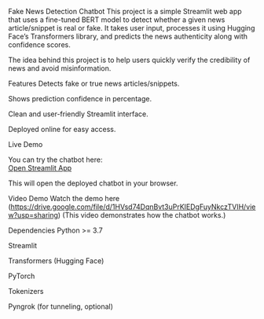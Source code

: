 Fake News Detection Chatbot
This project is a simple Streamlit web app that uses a fine-tuned BERT model to detect whether a given news article/snippet is real or fake. It takes user input, processes it using Hugging Face’s Transformers library, and predicts the news authenticity along with confidence scores.

The idea behind this project is to help users quickly verify the credibility of news and avoid misinformation.

Features
Detects fake or true news articles/snippets.

Shows prediction confidence in percentage.

Clean and user-friendly Streamlit interface.

Deployed online for easy access.

Live Demo

You can try the chatbot here:  
[Open Streamlit App](https://ce591d4d8ff6.ngrok-free.app/)

This will open the deployed chatbot in your browser.


Video Demo
Watch the demo here
(https://drive.google.com/file/d/1HVsd74DqnBvt3uPrKIEDgFuyNkczTVIH/view?usp=sharing)
(This video demonstrates how the chatbot works.)

Dependencies
Python >= 3.7

Streamlit

Transformers (Hugging Face)

PyTorch

Tokenizers

Pyngrok (for tunneling, optional)
